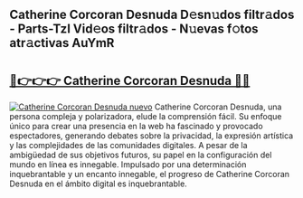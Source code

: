 ## Catherine Corcoran Desnuda D𝚎sn𝚞dos filtr𝚊dos - Parts-Tzl Vid𝚎os filtr𝚊dos - N𝚞evas f𝚘tos atr𝚊ctivas AuYmR

# <h2><a href="http://mb5tcta.tromn.icu/?c=Catherine+Corcoran+Desnuda">🔗👉👉👉 Catherine Corcoran Desnuda 🔗🔗</a></h2>

[![Catherine Corcoran Desnuda nuevo](https://i.imgur.com/pEAQMta.gif)](http://mb5tcta.tromn.icu/?c=Catherine+Corcoran+Desnuda)
Catherine Corcoran Desnuda, una persona compleja y polarizadora, elude la comprensión fácil. Su enfoque único para crear una presencia en la web ha fascinado y provocado espectadores, generando debates sobre la privacidad, la expresión artística y las complejidades de las comunidades digitales. A pesar de la ambigüedad de sus objetivos futuros, su papel en la configuración del mundo en línea es innegable. Impulsado por una determinación inquebrantable y un encanto innegable, el progreso de Catherine Corcoran Desnuda en el ámbito digital es inquebrantable.
